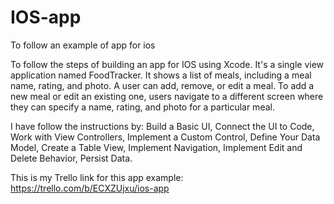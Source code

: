 # IOS-app
To follow an example of app for ios

To follow the steps of building an app for IOS using Xcode. It's a single view application named FoodTracker. It shows a list of meals, including a meal name, rating, and photo. A user can add, remove, or edit a meal. To add a new meal or edit an existing one, users navigate to a different screen where they can specify a name, rating, and photo for a particular meal.

I have follow the instructions by: Build a Basic UI, Connect the UI to Code, Work with View Controllers, Implement a Custom Control, Define Your Data Model, Create a Table View, Implement Navigation, Implement Edit and Delete Behavior, Persist Data.

This is my Trello link for this app example:
https://trello.com/b/ECXZUjxu/ios-app

